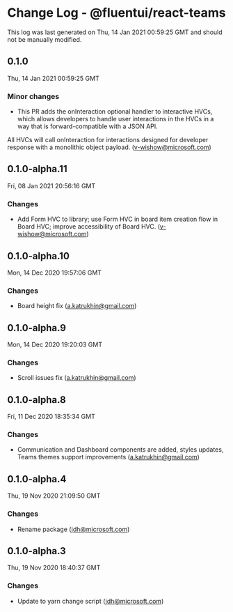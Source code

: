 # Change Log - @fluentui/react-teams

This log was last generated on Thu, 14 Jan 2021 00:59:25 GMT and should not be manually modified.

<!-- Start content -->

## 0.1.0

Thu, 14 Jan 2021 00:59:25 GMT

### Minor changes

- This PR adds the onInteraction optional handler to interactive HVCs, which allows developers to handle user interactions in the HVCs in a way that is forward-compatible with a JSON API.

All HVCs will call onInteraction for interactions designed for developer response with a monolithic object payload. (v-wishow@microsoft.com)

## 0.1.0-alpha.11

Fri, 08 Jan 2021 20:56:16 GMT

### Changes

- Add Form HVC to library; use Form HVC in board item creation flow in Board HVC; improve accessibility of Board HVC. (v-wishow@microsoft.com)

## 0.1.0-alpha.10

Mon, 14 Dec 2020 19:57:06 GMT

### Changes

- Board height fix (a.katrukhin@gmail.com)

## 0.1.0-alpha.9

Mon, 14 Dec 2020 19:20:03 GMT

### Changes

- Scroll issues fix (a.katrukhin@gmail.com)

## 0.1.0-alpha.8

Fri, 11 Dec 2020 18:35:34 GMT

### Changes

- Communication and Dashboard components are added, styles updates, Teams themes support improvements (a.katrukhin@gmail.com)

## 0.1.0-alpha.4

Thu, 19 Nov 2020 21:09:50 GMT

### Changes

- Rename package (jdh@microsoft.com)

## 0.1.0-alpha.3

Thu, 19 Nov 2020 18:40:37 GMT

### Changes

- Update to yarn change script (jdh@microsoft.com)
